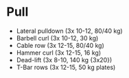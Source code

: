 # Pull
* Lateral pulldown (3x 10-12, 80/40 kg)
* Barbell curl (3x 10-12, 30 kg)
* Cable row (3x 12-15, 80/40 kg)
* Hammer curl (3x 12-15, 16 kg)
* Dead-lift (3x 8-10, 140 kg {3x20})
* T-Bar rows (3x 12-15, 50 kg plates)
